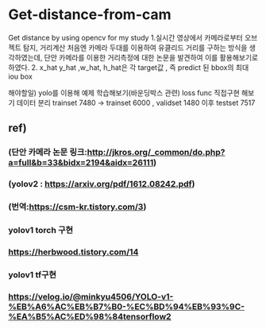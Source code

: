 # Get-distance-from-cam
Get distance by using opencv for my study
1.실시간 영상에서 카메라로부터 오브젝트 탐지, 거리계산
처음엔 카메라 두대를 이용하여 유클리드 거리를 구하는 방식을 생각하였는데, 단안 카메라를 이용한 거리측정에 대한 논문을 발견하여 이를 활용해보기로 하였다.
2. x_hat y_hat ,w_hat, h_hat은 각 target값 , 즉 predict 된 bbox의 최대 iou box


해야할일) yolo를 이용해 예제 학습해보기(바운딩박스 관련)
loss func 직접구현 해보기
데이터 분리 trainset 7480 -> trainset 6000 , validset 1480
이후 testset 7517









## ref)
### (단안 카메라 논문 링크:http://jkros.org/_common/do.php?a=full&b=33&bidx=2194&aidx=26111)
### (yolov2 : https://arxiv.org/pdf/1612.08242.pdf)
### (번역:https://csm-kr.tistory.com/3)
### yolov1 torch 구현
### https://herbwood.tistory.com/14
### yolov1 tf구현
### https://velog.io/@minkyu4506/YOLO-v1-%EB%A6%AC%EB%B7%B0-%EC%BD%94%EB%93%9C-%EA%B5%AC%ED%98%84tensorflow2
